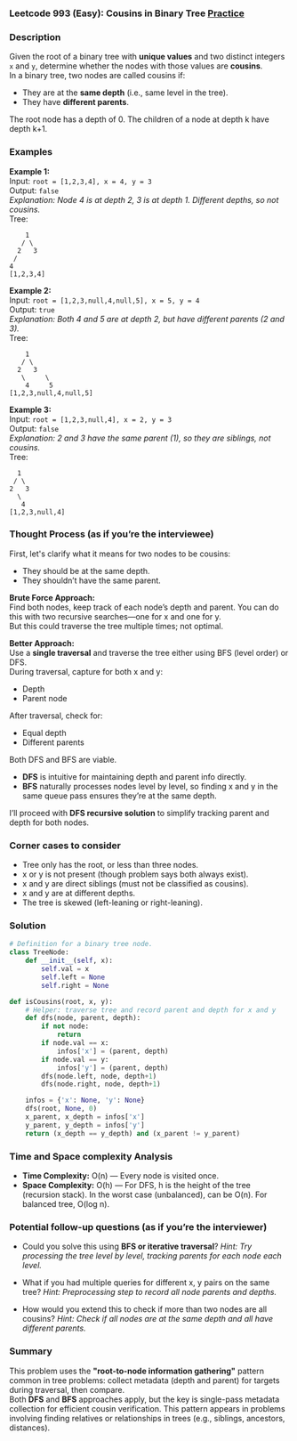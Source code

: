 ### Leetcode 993 (Easy): Cousins in Binary Tree [Practice](https://leetcode.com/problems/cousins-in-binary-tree)

### Description  
Given the root of a binary tree with **unique values** and two distinct integers `x` and `y`, determine whether the nodes with those values are **cousins**.  
In a binary tree, two nodes are called cousins if:
- They are at the **same depth** (i.e., same level in the tree).
- They have **different parents**.

The root node has a depth of 0. The children of a node at depth k have depth k+1.

### Examples  

**Example 1:**  
Input: `root = [1,2,3,4], x = 4, y = 3`  
Output: `false`  
*Explanation: Node 4 is at depth 2, 3 is at depth 1. Different depths, so not cousins.*  
Tree:  
```
    1
   / \
  2   3
 /
4
[1,2,3,4]
```

**Example 2:**  
Input: `root = [1,2,3,null,4,null,5], x = 5, y = 4`  
Output: `true`  
*Explanation: Both 4 and 5 are at depth 2, but have different parents (2 and 3).*  
Tree:  
```
    1
   / \
  2   3
   \     \
    4     5
[1,2,3,null,4,null,5]
```

**Example 3:**  
Input: `root = [1,2,3,null,4], x = 2, y = 3`  
Output: `false`  
*Explanation: 2 and 3 have the same parent (1), so they are siblings, not cousins.*  
Tree:  
```
  1
 / \
2   3
  \
   4
[1,2,3,null,4]
```

### Thought Process (as if you’re the interviewee)  
First, let's clarify what it means for two nodes to be cousins:
- They should be at the same depth.
- They shouldn’t have the same parent.

**Brute Force Approach:**  
Find both nodes, keep track of each node’s depth and parent. You can do this with two recursive searches—one for x and one for y.  
But this could traverse the tree multiple times; not optimal.

**Better Approach:**  
Use a **single traversal** and traverse the tree either using BFS (level order) or DFS.  
During traversal, capture for both x and y:
- Depth
- Parent node

After traversal, check for:
- Equal depth
- Different parents

Both DFS and BFS are viable.  
- **DFS** is intuitive for maintaining depth and parent info directly.
- **BFS** naturally processes nodes level by level, so finding x and y in the same queue pass ensures they’re at the same depth.

I’ll proceed with **DFS recursive solution** to simplify tracking parent and depth for both nodes.

### Corner cases to consider  
- Tree only has the root, or less than three nodes.
- x or y is not present (though problem says both always exist).
- x and y are direct siblings (must not be classified as cousins).
- x and y are at different depths.
- The tree is skewed (left-leaning or right-leaning).

### Solution

```python
# Definition for a binary tree node.
class TreeNode:
    def __init__(self, x):
        self.val = x
        self.left = None
        self.right = None

def isCousins(root, x, y):
    # Helper: traverse tree and record parent and depth for x and y
    def dfs(node, parent, depth):
        if not node:
            return
        if node.val == x:
            infos['x'] = (parent, depth)
        if node.val == y:
            infos['y'] = (parent, depth)
        dfs(node.left, node, depth+1)
        dfs(node.right, node, depth+1)

    infos = {'x': None, 'y': None}
    dfs(root, None, 0)
    x_parent, x_depth = infos['x']
    y_parent, y_depth = infos['y']
    return (x_depth == y_depth) and (x_parent != y_parent)
```

### Time and Space complexity Analysis  

- **Time Complexity:** O(n) — Every node is visited once.
- **Space Complexity:** O(h) — For DFS, h is the height of the tree (recursion stack). In the worst case (unbalanced), can be O(n). For balanced tree, O(log n).

### Potential follow-up questions (as if you’re the interviewer)  

- Could you solve this using **BFS or iterative traversal**?
  *Hint: Try processing the tree level by level, tracking parents for each node each level.*

- What if you had multiple queries for different x, y pairs on the same tree?
  *Hint: Preprocessing step to record all node parents and depths.*

- How would you extend this to check if more than two nodes are all cousins?
  *Hint: Check if all nodes are at the same depth and all have different parents.*

### Summary
This problem uses the **"root-to-node information gathering"** pattern common in tree problems: collect metadata (depth and parent) for targets during traversal, then compare.  
Both **DFS** and **BFS** approaches apply, but the key is single-pass metadata collection for efficient cousin verification. This pattern appears in problems involving finding relatives or relationships in trees (e.g., siblings, ancestors, distances).